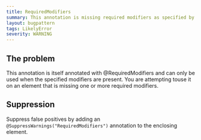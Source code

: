 ```yaml
---
title: RequiredModifiers
summary: This annotation is missing required modifiers as specified by its @RequiredModifiers annotation
layout: bugpattern
tags: LikelyError
severity: WARNING
---
```


<!--
*** AUTO-GENERATED, DO NOT MODIFY ***
To make changes, edit the @BugPattern annotation or the explanation in docs/bugpattern.
-->

## The problem
This annotation is itself annotated with @RequiredModifiers and can only be used when the specified modifiers are present. You are attempting touse it on an  element that is missing one or more required modifiers.

## Suppression
Suppress false positives by adding an `@SuppressWarnings("RequiredModifiers")` annotation to the enclosing element.

